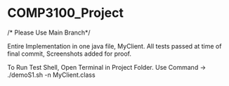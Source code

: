 # COMP3100_Project
/* Please Use Main Branch*/



Entire Implementation in one java file, MyClient.
All tests passed at time of final commit, Screenshots added for proof.

To Run Test Shell, Open Terminal in Project Folder.
Use Command -> ./demoS1.sh -n  MyClient.class

